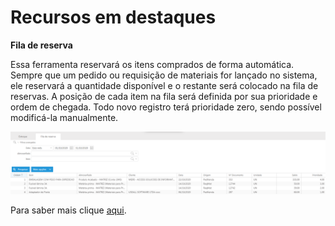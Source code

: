 # Recursos em destaques

**Fila de reserva**  

Essa ferramenta reservará os itens comprados de forma automática. Sempre que um pedido ou requisição de materiais for lançado no sistema, ele reservará a quantidade disponível e o restante será colocado na fila de reservas. A posição de cada item na fila será definida por sua prioridade e ordem de chegada. Todo novo registro terá prioridade zero, sendo possível modificá-la manualmente.

![Fila de reserva](../Img/Versao_2.7.0/fila.png)

Para saber mais clique [aqui](~/2.0/versao_2.7/2.7.0-303.md).
